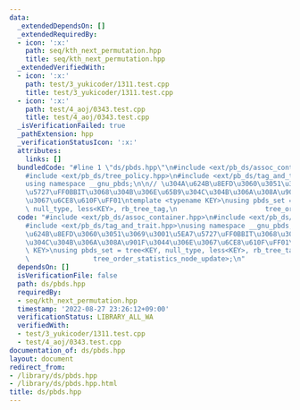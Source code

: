 ```yaml
---
data:
  _extendedDependsOn: []
  _extendedRequiredBy:
  - icon: ':x:'
    path: seq/kth_next_permutation.hpp
    title: seq/kth_next_permutation.hpp
  _extendedVerifiedWith:
  - icon: ':x:'
    path: test/3_yukicoder/1311.test.cpp
    title: test/3_yukicoder/1311.test.cpp
  - icon: ':x:'
    path: test/4_aoj/0343.test.cpp
    title: test/4_aoj/0343.test.cpp
  _isVerificationFailed: true
  _pathExtension: hpp
  _verificationStatusIcon: ':x:'
  attributes:
    links: []
  bundledCode: "#line 1 \"ds/pbds.hpp\"\n#include <ext/pb_ds/assoc_container.hpp>\n\
    #include <ext/pb_ds/tree_policy.hpp>\n#include <ext/pb_ds/tag_and_trait.hpp>\n\
    using namespace __gnu_pbds;\n\n// \u304A\u624B\u8EFD\u3060\u3051\u3069\u3001\u5EA7\
    \u5727\uFF0BBIT\u3068\u304B\u306E\u65B9\u304C\u304B\u306A\u308A\u901F\u3044\u306E\
    \u3067\u6CE8\u610F\uFF01\ntemplate <typename KEY>\nusing pbds_set = tree<KEY,\
    \ null_type, less<KEY>, rb_tree_tag,\n                      tree_order_statistics_node_update>;\n"
  code: "#include <ext/pb_ds/assoc_container.hpp>\n#include <ext/pb_ds/tree_policy.hpp>\n\
    #include <ext/pb_ds/tag_and_trait.hpp>\nusing namespace __gnu_pbds;\n\n// \u304A\
    \u624B\u8EFD\u3060\u3051\u3069\u3001\u5EA7\u5727\uFF0BBIT\u3068\u304B\u306E\u65B9\
    \u304C\u304B\u306A\u308A\u901F\u3044\u306E\u3067\u6CE8\u610F\uFF01\ntemplate <typename\
    \ KEY>\nusing pbds_set = tree<KEY, null_type, less<KEY>, rb_tree_tag,\n      \
    \                tree_order_statistics_node_update>;\n"
  dependsOn: []
  isVerificationFile: false
  path: ds/pbds.hpp
  requiredBy:
  - seq/kth_next_permutation.hpp
  timestamp: '2022-08-27 23:26:12+09:00'
  verificationStatus: LIBRARY_ALL_WA
  verifiedWith:
  - test/3_yukicoder/1311.test.cpp
  - test/4_aoj/0343.test.cpp
documentation_of: ds/pbds.hpp
layout: document
redirect_from:
- /library/ds/pbds.hpp
- /library/ds/pbds.hpp.html
title: ds/pbds.hpp
---
```

